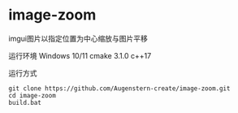 # image-zoom
imgui图片以指定位置为中心缩放与图片平移

运行环境
Windows 10/11  cmake 3.1.0 c++17

运行方式

```
git clone https://github.com/Augenstern-create/image-zoom.git
cd image-zoom
build.bat
```
